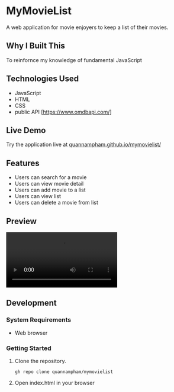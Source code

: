# MyMovieList

A web application for movie enjoyers to keep a list of their movies.

## Why I Built This

To reinfornce my knowledge of fundamental JavaScript

## Technologies Used

- JavaScript
- HTML
- CSS
- public API [https://www.omdbapi.com/]


## Live Demo

Try the application live at [quannampham.github.io/mymovielist/](quannampham.github.io/mymovielist/)

## Features

- Users can search for a movie
- Users can view movie detail
- Users can add movie to a list
- Users can view list
- Users can delete a movie from list

## Preview

![Example](assets/example.mov)

## Development

### System Requirements

- Web browser

### Getting Started

1. Clone the repository.

    ```shell
    gh repo clone quannampham/mymovielist
    ```

2. Open index.html in your browser
